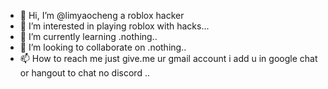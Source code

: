 - 👋 Hi, I’m @limyaocheng a roblox hacker
- 👀 I’m interested in playing roblox with hacks...
- 🌱 I’m currently learning .nothing..
- 💞️ I’m looking to collaborate on .nothing..
- 📫 How to reach me just give.me ur gmail account i add u in google chat or hangout to chat no discord
..

<!---
limyaocheng/limyaocheng is a ✨ special ✨ repository because its `README.md` (this file) appears on your GitHub profile.
You can click the Preview link to take a look at your changes.
--->
